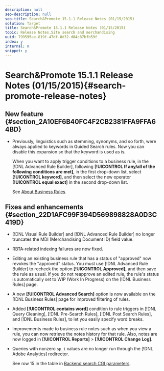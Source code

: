 ```yaml
---
description: null
seo-description: null
seo-title: Search&Promote 15.1.1 Release Notes (01/15/2015)
solution: Target
title: Search&Promote 15.1.1 Release Notes (01/15/2015)
topic: Release Notes,Site search and merchandising
uuid: 799595ae-819f-47df-8d32-d84c87bfb59f
index: y
internal: n
snippet: y
---
```


# Search&Promote 15.1.1 Release Notes (01/15/2015){#search-promote-release-notes}

## New feature {#section_2A10EF6B40FC4F2CB2381FFA9FFA64BD}

* Previously, linguistics such as stemming, synonyms, and so forth, were always applied to keywords in Guided Search rules. Now you can disable this expansion so that the keyword is used as is.

  When you want to apply trigger conditions to a business rule, in the [!DNL Advanced Rule Builder], following **[!UICONTROL If any/all of the following conditions are met]**, in the first drop-down list, select **[!UICONTROL keyword]**, and then select the new operator **[!UICONTROL equal exact]** in the second drop-down list.

  See [About Business Rules](../c-about-rules-menu/c-about-business-rules.md#concept_2A93D76216754D3D8412CDEA00BD26BD).

## Fixes and enhancements {#section_22D1AFC99F394D569898828A0D3C419D}

* [!DNL Visual Rule Builder] and [!DNL Advanced Rule Builder] no longer truncates the MDI (Merchandising Document ID) field value. 
* RBTA-related indexing failures are now fixed. 
* Editing an existing business rule that has a status of "approved" now revokes the "approved" status. You must use [!DNL Advanced Rule Builder] to recheck the option **[!UICONTROL Approved]**, and then save the rule as usual. If you do not reapprove an edited rule, the rule's status is automatically set to WIP (Work In Progress) on the [!DNL Business Rules] page. 
* A new **[!UICONTROL Advanced Search]** option is now available on the [!DNL Business Rules] page for improved filtering of rules. 
* Added **[!UICONTROL contains word]** condition to rule triggers in [!DNL Query Cleaning], [!DNL Pre-Search Rules], [!DNL Post Search Rules], and [!DNL Business Rules], to let you easily specify word breaks. 
* Improvements made to business rule notes such as when you view a rule, you can now retrieve the notes history for that rule. Also, notes are now logged in **[!UICONTROL Reports]** > **[!UICONTROL Change Log]**. 
* Queries with nonzero `sp_i` values are no longer run through the [!DNL Adobe Analytics] redirector.

  See row 15 in the table in [Backend search CGI parameters](../c-appendices/c-cgiparameters.md#reference_582E85C3886740C98FE88CA9DF7918E8).

